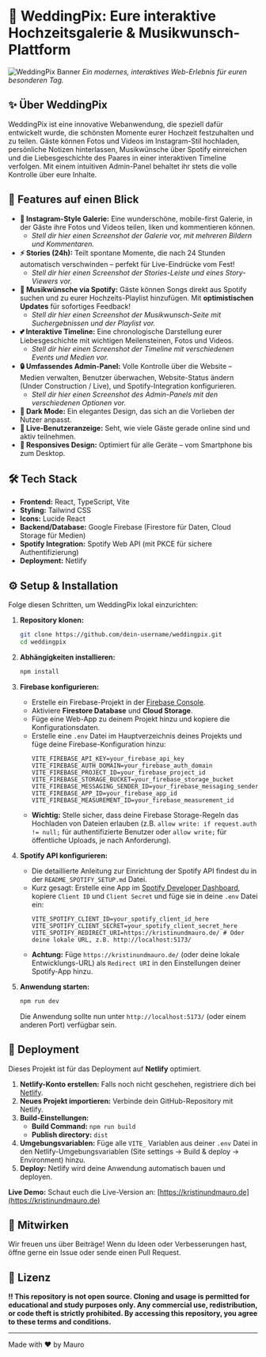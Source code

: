 # 💖 WeddingPix: Eure interaktive Hochzeitsgalerie & Musikwunsch-Plattform

![WeddingPix Banner](https://i.ibb.co/HyWYH6Q/1.jpg?auto=compress&cs=tinysrgb&w=1260&h=750&dpr=1 "Ein wunderschönes Hochzeitsbanner")
_Ein modernes, interaktives Web-Erlebnis für euren besonderen Tag._

## ✨ Über WeddingPix

WeddingPix ist eine innovative Webanwendung, die speziell dafür entwickelt wurde, die schönsten Momente eurer Hochzeit festzuhalten und zu teilen. Gäste können Fotos und Videos im Instagram-Stil hochladen, persönliche Notizen hinterlassen, Musikwünsche über Spotify einreichen und die Liebesgeschichte des Paares in einer interaktiven Timeline verfolgen. Mit einem intuitiven Admin-Panel behaltet ihr stets die volle Kontrolle über eure Inhalte.

## 🚀 Features auf einen Blick

*   **📸 Instagram-Style Galerie:** Eine wunderschöne, mobile-first Galerie, in der Gäste ihre Fotos und Videos teilen, liken und kommentieren können.
    *   _Stell dir hier einen Screenshot der Galerie vor, mit mehreren Bildern und Kommentaren._
*   **⚡ Stories (24h):** Teilt spontane Momente, die nach 24 Stunden automatisch verschwinden – perfekt für Live-Eindrücke vom Fest!
    *   _Stell dir hier einen Screenshot der Stories-Leiste und eines Story-Viewers vor._
*   **🎵 Musikwünsche via Spotify:** Gäste können Songs direkt aus Spotify suchen und zu eurer Hochzeits-Playlist hinzufügen. Mit **optimistischen Updates** für sofortiges Feedback!
    *   _Stell dir hier einen Screenshot der Musikwunsch-Seite mit Suchergebnissen und der Playlist vor._
*   **💕 Interaktive Timeline:** Eine chronologische Darstellung eurer Liebesgeschichte mit wichtigen Meilensteinen, Fotos und Videos.
    *   _Stell dir hier einen Screenshot der Timeline mit verschiedenen Events und Medien vor._
*   **🔒 Umfassendes Admin-Panel:** Volle Kontrolle über die Website – Medien verwalten, Benutzer überwachen, Website-Status ändern (Under Construction / Live), und Spotify-Integration konfigurieren.
    *   _Stell dir hier einen Screenshot des Admin-Panels mit den verschiedenen Optionen vor._
*   **🌙 Dark Mode:** Ein elegantes Design, das sich an die Vorlieben der Nutzer anpasst.
*   **👥 Live-Benutzeranzeige:** Seht, wie viele Gäste gerade online sind und aktiv teilnehmen.
*   **📱 Responsives Design:** Optimiert für alle Geräte – vom Smartphone bis zum Desktop.

## 🛠️ Tech Stack

*   **Frontend:** React, TypeScript, Vite
*   **Styling:** Tailwind CSS
*   **Icons:** Lucide React
*   **Backend/Database:** Google Firebase (Firestore für Daten, Cloud Storage für Medien)
*   **Spotify Integration:** Spotify Web API (mit PKCE für sichere Authentifizierung)
*   **Deployment:** Netlify

## ⚙️ Setup & Installation

Folge diesen Schritten, um WeddingPix lokal einzurichten:

1.  **Repository klonen:**
    ```bash
    git clone https://github.com/dein-username/weddingpix.git
    cd weddingpix
    ```

2.  **Abhängigkeiten installieren:**
    ```bash
    npm install
    ```

3.  **Firebase konfigurieren:**
    *   Erstelle ein Firebase-Projekt in der [Firebase Console](https://console.firebase.google.com/).
    *   Aktiviere **Firestore Database** und **Cloud Storage**.
    *   Füge eine Web-App zu deinem Projekt hinzu und kopiere die Konfigurationsdaten.
    *   Erstelle eine `.env` Datei im Hauptverzeichnis deines Projekts und füge deine Firebase-Konfiguration hinzu:
        ```env
        VITE_FIREBASE_API_KEY=your_firebase_api_key
        VITE_FIREBASE_AUTH_DOMAIN=your_firebase_auth_domain
        VITE_FIREBASE_PROJECT_ID=your_firebase_project_id
        VITE_FIREBASE_STORAGE_BUCKET=your_firebase_storage_bucket
        VITE_FIREBASE_MESSAGING_SENDER_ID=your_firebase_messaging_sender_id
        VITE_FIREBASE_APP_ID=your_firebase_app_id
        VITE_FIREBASE_MEASUREMENT_ID=your_firebase_measurement_id
        ```
    *   **Wichtig:** Stelle sicher, dass deine Firebase Storage-Regeln das Hochladen von Dateien erlauben (z.B. `allow write: if request.auth != null;` für authentifizierte Benutzer oder `allow write;` für öffentliche Uploads, je nach Anforderung).

4.  **Spotify API konfigurieren:**
    *   Die detaillierte Anleitung zur Einrichtung der Spotify API findest du in der `README_SPOTIFY_SETUP.md` Datei.
    *   Kurz gesagt: Erstelle eine App im [Spotify Developer Dashboard](https://developer.spotify.com/dashboard/applications), kopiere `Client ID` und `Client Secret` und füge sie in deine `.env` Datei ein:
        ```env
        VITE_SPOTIFY_CLIENT_ID=your_spotify_client_id_here
        VITE_SPOTIFY_CLIENT_SECRET=your_spotify_client_secret_here
        VITE_SPOTIFY_REDIRECT_URI=https://kristinundmauro.de/ # Oder deine lokale URL, z.B. http://localhost:5173/
        ```
    *   **Achtung:** Füge `https://kristinundmauro.de/` (oder deine lokale Entwicklungs-URL) als `Redirect URI` in den Einstellungen deiner Spotify-App hinzu.

5.  **Anwendung starten:**
    ```bash
    npm run dev
    ```
    Die Anwendung sollte nun unter `http://localhost:5173/` (oder einem anderen Port) verfügbar sein.

## 🚀 Deployment

Dieses Projekt ist für das Deployment auf **Netlify** optimiert.

1.  **Netlify-Konto erstellen:** Falls noch nicht geschehen, registriere dich bei [Netlify](https://www.netlify.com/).
2.  **Neues Projekt importieren:** Verbinde dein GitHub-Repository mit Netlify.
3.  **Build-Einstellungen:**
    *   **Build Command:** `npm run build`
    *   **Publish directory:** `dist`
4.  **Umgebungsvariablen:** Füge alle `VITE_` Variablen aus deiner `.env` Datei in den Netlify-Umgebungsvariablen (Site settings -> Build & deploy -> Environment) hinzu.
5.  **Deploy:** Netlify wird deine Anwendung automatisch bauen und deployen.

**Live Demo:**
Schaut euch die Live-Version an: [https://kristinundmauro.de](https://kristinundmauro.de)

## 🤝 Mitwirken

Wir freuen uns über Beiträge! Wenn du Ideen oder Verbesserungen hast, öffne gerne ein Issue oder sende einen Pull Request.

## 📄 Lizenz

**!! This repository is not open source. Cloning and usage is permitted for educational and study purposes only. Any commercial use, redistribution, or code theft is strictly prohibited. By accessing this repository, you agree to these terms and conditions.**

---

Made with ❤️ by Mauro
